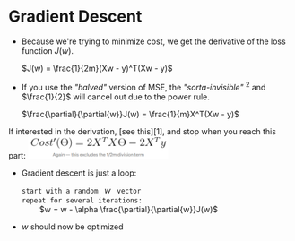# Gradient Descent

- Because we're trying to minimize cost, we get the derivative of the loss function $J(w)$.

  $J(w) = \frac{1}{2m}(Xw - y)^T(Xw - y)$

- If you use the _"halved"_ version of MSE, the _"sorta-invisible"_ $^2$ and $\frac{1}{2}$
  will cancel out due to the power rule.

  $\frac{\partial}{\partial{w}}J(w) = \frac{1}{m}X^T(Xw - y)$

<div class="text-gray-500 italic">
  If interested in the derivation, [see this][1], and stop when you reach this part:
  <img alt="stop" src="/images/stop.png" style="display: inline; width: 250px; height: 40px" />
</div>

- Gradient descent is just a loop:

  `start with a random ` $w$ ` vector`  
  `repeat for several iterations:`  
      &nbsp; &nbsp; &nbsp; &nbsp; $w = w - \alpha  \frac{\partial}{\partial{w}}J(w)$
  
- $w$ should now be optimized

[1]: https://ayearofai.com/rohan-3-deriving-the-normal-equation-using-matrix-calculus-1a1b16f65dda
[2]: https://medium.com/@shiny_jay/linear-regression-2c2ae9507aba
